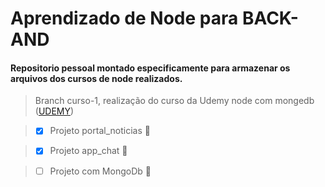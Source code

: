 # **Aprendizado de Node para BACK-AND**

 #### Repositorio pessoal montado especificamente para armazenar os arquivos dos cursos de node realizados.

  > Branch curso-1, realização do curso da Udemy node com mongedb ([UDEMY](https://www.udemy.com/course/curso-completo-do-desenvolvedor-nodejs/))
  
  > - [x] Projeto portal_noticias :page_with_curl:
   
  > - [x] Projeto app_chat :email:

  > - [ ] Projeto com MongoDb :bank: 


